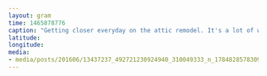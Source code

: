 ```yaml
---
layout: gram
time: 1465878776
caption: "Getting closer everyday on the attic remodel. It's a lot of work, but it'll all be so worth it. #pdxbeehive"
latitude: 
longitude: 
media:
- media/posts/201606/13437237_492721230924940_310049333_n_17848285783094346.jpg
---
```

